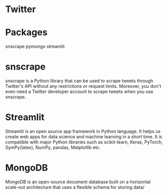 # Twitter
# Packages
snscrape
pymongo
streamlit
# snscrape
snscrape is a Python library that can be used to scrape tweets through Twitter's API without any restrictions or request limits. Moreover, you don't even need a Twitter developer account to scrape tweets when you use snscrape.


# Streamlit
Streamlit is an open source app framework in Python language. It helps us create web apps for data science and machine learning in a short time. It is compatible with major Python libraries such as scikit-learn, Keras, PyTorch, SymPy(latex), NumPy, pandas, Matplotlib etc.
# MongoDB
MongoDB is an open-source document database built on a horizontal scale-out architecture that uses a flexible schema for storing data/
